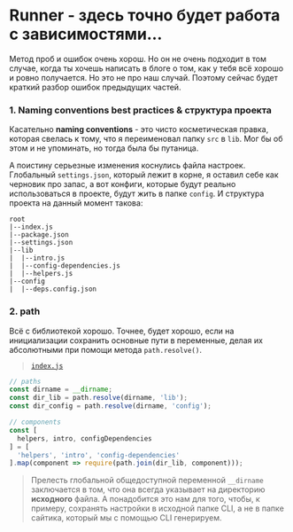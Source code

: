 # Runner - здесь точно будет работа с зависимостями...

Метод проб и ошибок очень хорош. Но он не очень подходит в том случае, когда ты хочешь написать в блоге о том, как у тебя всё хорошо и ровно получается. Но это не про наш случай. Поэтому сейчас будет краткий разбор ошибок предыдущих частей.

### 1. Naming conventions best practices & структура проекта

Касательно **naming conventions** - это чисто косметическая правка, которая свелась к тому, что я переименовал папку `src` в `lib`. Мог бы об этом и не упоминать, но тогда была бы путаница. 

А поистину серьезные изменения коснулись файла настроек. Глобальный `settings.json`, который лежит в корне, я оставил себе как черновик про запас, а вот конфиги, которые будут реально использоваться в проекте, будут жить в папке `config`. И структура проекта на данный момент такова:

```
root
|--index.js
|--package.json
|--settings.json
|--lib
|  |--intro.js
|  |--config-dependencies.js
|  |--helpers.js
|--config
|  |--deps.config.json
```

### 2. path

Всё с библиотекой хорошо. Точнее, будет хорошо, если на инициализации сохранить основные пути в переменные, делая их абсолютными при помощи метода `path.resolve()`. 
> [`index.js`](https://github.com/alexnaidovich/runner/blob/master/index.js#L12)

```javascript
// paths
const dirname = __dirname;
const dir_lib = path.resolve(dirname, 'lib');
const dir_config = path.resolve(dirname, 'config');

// components
const [
  helpers, intro, configDependencies
] = [
  'helpers', 'intro', 'config-dependencies'
].map(component => require(path.join(dir_lib, component)));
```

> Прелесть глобальной общедоступной переменной `__dirname` заключается в том, что она всегда указывает на директорию **исходного** файла. А понадобится это нам для того, чтобы, к примеру, сохранять настройки в исходной папке CLI, а не в папке сайтика, который мы с помощью CLI генерируем.

